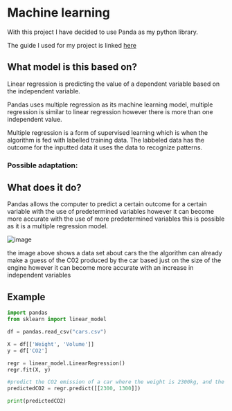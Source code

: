 # Machine learning

With this project I have decided to use Panda as my python library.

The guide I used for my project is linked [here](https://www.w3schools.com/python/python_ml_multiple_regression.asp)

## What model is this based on?

Linear regression is predicting the value of a dependent variable based on the independent variable.

Pandas uses multiple regression as its machine learning model, multiple regression is similar to linear regression however there is more than one independent value.

Multiple regression is a form of supervised learning which is when the algorithm is fed with labelled training data. The labbeled data has the outcome for the inputted data it uses the data to recognize patterns.

### Possible adaptation:



## What does it do?

Pandas allows the computer to predict a certain outcome for a certain variable with the use of predetermined variables however it can become more accurate with the use of more predetermined variables this is possible as it is a multiple regression model.

![image](https://user-images.githubusercontent.com/99629727/156592255-ed217902-34e9-42bc-a210-01f38bd1712d.png)

the image above shows a data set about cars the the algorithm can already make a guess of the C02 produced by the car based just on the size of the engine however it can become more accurate with an increase in independent variables




## Example

```python
import pandas
from sklearn import linear_model

df = pandas.read_csv("cars.csv")

X = df[['Weight', 'Volume']]
y = df['CO2']

regr = linear_model.LinearRegression()
regr.fit(X, y)

#predict the CO2 emission of a car where the weight is 2300kg, and the volume is 1300cm3:
predictedCO2 = regr.predict([[2300, 1300]])

print(predictedCO2)
```



